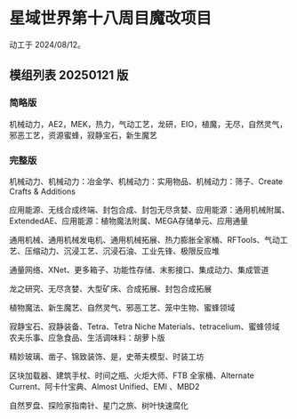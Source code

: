 # 星域世界第十八周目魔改项目

动工于 2024/08/12。

##  模组列表 20250121 版

### 简略版

机械动力，AE2，MEK，热力，气动工艺，龙研，EIO，植魔，无尽，自然灵气，邪恶工艺，资源蜜蜂，寂静宝石，新生魔艺

### 完整版

机械动力、机械动力：冶金学、机械动力：实用物品、机械动力：筛子、Create Crafts & Additions

应用能源、无线合成终端、封包合成、封包无尽贪婪、应用能源：通用机械附属、ExtendedAE、应用能源：植物魔法附属、MEGA存储单元、应用通量

通用机械、通用机械发电机、通用机械拓展、热力膨胀全家桶、RFTools、气动工艺、压缩动力、沉浸工艺、沉浸石油、工业先锋、极限反应堆

通量网络、XNet、更多箱子、功能性存储、末影接口、集成动力、集成管道

龙之研究、无尽贪婪、大型矿床、合成拓展、封包合成拓展

植物魔法、新生魔艺、自然灵气、邪恶工艺、笼中生物、蜜蜂领域

寂静宝石、寂静装备、Tetra、Tetra Niche Materials、tetracelium、蜜蜂领域
农夫乐事、应急食品、生活调味料：胡萝卜版

精妙玻璃、凿子、锦致装饰、是，史蒂夫模型、时装工坊

区块加载器、建筑手杖、时间之瓶、火炬大师、FTB 全家桶、Alternate Current、阿卡什宝典、Almost Unified、EMI 、MBD2

自然罗盘、探险家指南针、星门之旅、树叶快速腐化





